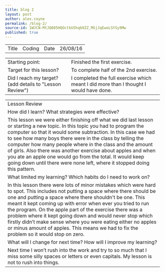 ```yaml
---
title: blog 2
layout: post
author: alex.coyne
permalink: /blog-2/
source-id: 1WJCN-MtJQ085HQOctkUShqb9ZZ_MSjJqEwoLSYSy9Mw
published: true
---
```

<table>
  <tr>
    <td>Title</td>
    <td>Coding</td>
    <td>Date</td>
    <td>26/08/16</td>
  </tr>
</table>


<table>
  <tr>
    <td>Starting point:</td>
    <td>Finished the first exercise.</td>
  </tr>
  <tr>
    <td>Target for this lesson?</td>
    <td>To complete half of the 2nd exercise.</td>
  </tr>
  <tr>
    <td>Did I reach my target? 
(add details to "Lesson Review")</td>
    <td> I completed the full exercise which meant I did more than I thought I would have done.</td>
  </tr>
</table>


<table>
  <tr>
    <td>Lesson Review</td>
  </tr>
  <tr>
    <td>How did I learn? What strategies were effective? </td>
  </tr>
  <tr>
    <td>This lesson we were either finishing off what we did last lesson or starting a new topic. In this topic you had to program the computer so that it would some subtraction. In this case we had to see how many boys there were in the class by telling the computer how many people where  in the class and the amount of girls. Also there was another exercise about apples and when you ate an apple one would go from the total. It would keep going down until there were none left, where it stopped doing this pattern.</td>
  </tr>
  <tr>
    <td>What limited my learning? Which habits do I need to work on? </td>
  </tr>
  <tr>
    <td>In this lesson there were lots of minor mistakes which were hard to spot. This includes not putting a space where there should be one and putting a space where there shouldn't be one. This meant it kept coming up with error when ever you tried to run the program. On the apple part of the exercise there was a problem where it kept going down and would never stop which firstly didn’t make sense where you were eating either no apples or minus amount of apples. This means we had to fix the problem so it would stop on zero.</td>
  </tr>
  <tr>
    <td>What will I change for next time? How will I improve my learning?</td>
  </tr>
  <tr>
    <td>Next time I won’t rush into the work and try to so much that I miss some silly spaces or letters or even capitals. My lesson is not to rush into things.</td>
  </tr>
</table>


